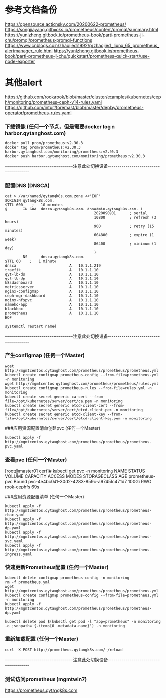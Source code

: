 # 参考文档备份
https://opensource.actionsky.com/20200622-prometheus/
https://songjiayang.gitbooks.io/prometheus/content/promql/summary.html
https://yunlzheng.gitbook.io/prometheus-book/parti-prometheus-ji-chu/promql/prometheus-promql-functions
https://www.cnblogs.com/zhaojiedi1992/p/zhaojiedi_liunx_65_prometheus_alertmanager_rule.html
https://yunlzheng.gitbook.io/prometheus-book/parti-prometheus-ji-chu/quickstart/prometheus-quick-start/use-node-exporter

# 其他alert
https://github.com/rook/rook/blob/master/cluster/examples/kubernetes/ceph/monitoring/prometheus-ceph-v14-rules.yaml
https://github.com/intuit/foremast/blob/master/deploy/prometheus-operator/prometheus-rules.yaml


### 下载镜像 (任何一个节点，但是需要docker login harbor.qytanghost.com)
```shell script
docker pull prom/prometheus:v2.30.3
docker tag prom/prometheus:v2.30.3 harbor.qytanghost.com/monitoring/prometheus:v2.30.3
docker push harbor.qytanghost.com/monitoring/prometheus:v2.30.3

```

----------------------------------注意此处切换设备--------------------------------------

### 配置DNS (DNSCA)
```shell script
cat > /var/named/qytangk8s.com.zone <<'EOF'
$ORIGIN qytangk8s.com.
$TTL 600    ;   10 minutes
@       IN SOA  dnsca.qytangk8s.com. dnsadmin.qytangk8s.com. (
                                        2020090901      ; serial
                                        10800           ; refresh (3 hours)
                                        900             ; retry (15 minutes)
                                        604800          ; expire (1 week)
                                        86400           ; minimum (1 day)
                                        )
        NS      dnsca.qytangk8s.com.
$TTL 60    ;   1 minute
dnsca                        A   10.1.1.219
traefik                      A   10.1.1.10
qyt-lb-ds                    A   10.1.1.10
qyt-lb-dp                    A   10.1.1.10
k8sdashboard                 A   10.1.1.10
metricsserver                A   10.1.1.10
nginx-configmap              A   10.1.1.10
ceph-mgr-dashboard           A   10.1.1.10
nginx-nfspvc                 A   10.1.1.10
nameko-app                   A   10.1.1.10
blackbox                     A   10.1.1.10
prometheus                   A   10.1.1.10
EOF

systemctl restart named

```

----------------------------------注意此处切换设备--------------------------------------

### 产生configmap (任何一个Master)
```shell script
wget http://mgmtcentos.qytanghost.com/prometheus/prometheus/prometheus.yml
kubectl create configmap prometheus-config --from-file=prometheus.yml -n monitoring
wget http://mgmtcentos.qytanghost.com/prometheus/prometheus/rules.yml
kubectl create configmap prometheus-rules --from-file=rules.yml -n monitoring
kubectl create secret generic ca-cert --from-file=/opt/kubernetes/server/cert/ca.pem -n monitoring
kubectl create secret generic etcd-client-cert --from-file=/opt/kubernetes/server/cert/etcd-client.pem -n monitoring
kubectl create secret generic etcd-client-key --from-file=/opt/kubernetes/server/cert/etcd-client-key.pem -n monitoring

```

###应用资源配置清单创建pvc (任何一个Master)
```shell
kubectl apply -f http://mgmtcentos.qytanghost.com/prometheus/prometheus/prometheus-pvc.yaml

```

### 查看pvc (任何一个Master)
[root@master01 cert]# kubectl get pvc -n monitoring
NAME             STATUS   VOLUME                                     CAPACITY   ACCESS MODES   STORAGECLASS   AGE
prometheus-pvc   Bound    pvc-4e4bc041-30d2-4283-859c-a97451c471d7   100Gi      RWO            rook-cephfs    69s

###应用资源配置清单 (任何一个Master)
```shell
kubectl apply -f http://mgmtcentos.qytanghost.com/prometheus/prometheus/prometheus-rbac.yaml
kubectl apply -f http://mgmtcentos.qytanghost.com/prometheus/prometheus/prometheus-dp.yaml
kubectl apply -f http://mgmtcentos.qytanghost.com/prometheus/prometheus/prometheus-svc.yaml
kubectl apply -f http://mgmtcentos.qytanghost.com/prometheus/prometheus/prometheus-ingress.yaml

```

### 快速更新Prometheus配置 (任何一个Master)
```shell
kubectl delete configmap prometheus-config -n monitoring
rm -f prometheus.yml
wget http://mgmtcentos.qytanghost.com/prometheus/prometheus/prometheus.yml
kubectl create configmap prometheus-config --from-file=prometheus.yml -n monitoring
kubectl apply -f http://mgmtcentos.qytanghost.com/prometheus/prometheus/prometheus-dp.yaml

kubectl delete pod $(kubectl get pod -l "app=prometheus" -n monitoring -o jsonpath='{.items[0].metadata.name}') -n monitoring

```
### 重新加载配置  (任何一个Master)
```
curl -X POST http://prometheus.qytangk8s.com/-/reload

```

----------------------------------注意此处切换设备--------------------------------------

### 测试访问prometheus (mgmtwin7)
https://prometheus.qytangk8s.com
